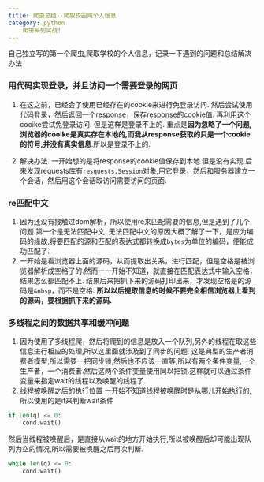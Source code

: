 ```yaml
---
title: 爬虫总结--爬取校园网个人信息
category: python
    爬虫系列实战!
---
```


自己独立写的第一个爬虫,爬取学校的个人信息，记录一下遇到的问题和总结解决办法

### 用代码实现登录，并且访问一个需要登录的网页 ###
1.  在这之前，已经会了使用已经存在的cookie来进行免登录访问.
    然后尝试使用代码登录，然后返回一个response，保存response的cookie值.
    再利用这个cooike尝试免登录访问.
    但是这样是登录不上的.
    重点是**因为忽略了一个问题,浏览器的cooike是真实存在本地的,而我从response获取的只是一个cookie的符号,并没有真实信息**.所以是登录不上的.

2.  解决办法.
    一开始想的是将response的cookie值保存到本地.但是没有实现
    后来发现requests库有`resquests.Session`对象,用它登录，然后和服务器建立一个会话，然后用这个会话取访问需要访问的页面.


### re匹配中文 ###
1.  因为还没有接触过dom解析，所以使用re来匹配需要的信息,但是遇到了几个问题.第一个是无法匹配中文.
    无法匹配中文的原因大概了解了一下，是应为编码的缘故,将要匹配的源和匹配的表达式都转换成`bytes`为单位的编码，便能成功匹配了.
2.  一开始是看浏览器上面的源码，从而提取出关系，进行匹配，但是空格是被浏览器解析成空格了的.然而一一开始不知道，就直接在匹配表达式中输入空格，结果怎么都匹配不上.
    结果后来把抓下来的源码打印出来，才发现空格是的源码是`&nbsp`，而不是空格.
    **所以以后提取信息的时候不要完全相信浏览器上看到的源码，要根据抓下来的源码.**


### 多线程之间的数据共享和缓冲问题 ###
1.  因为使用了多线程爬，然后将爬到的信息是放入一个队列,另外的线程在取这些信息进行相应的处理,所以这里面就涉及到了同步的问题.
    这是典型的生产者消费者模型,所以需要一把同步锁,然后也不应该一直等,所以有两个条件变量,一个生产者，一个消费者.然后这两个条件变量使用同以把锁.这样就可以通过条件变量来指定wait的线程以及唤醒的线程了.
2.  线程被唤醒之后的执行位置
    一开始不知道线程被唤醒时是从哪儿开始执行的,所以使用的是if来判断wait条件
```python
if len(q) <= 0:
    cond.wait()
```

然后当线程被唤醒后，是直接从wait的地方开始执行,所以被唤醒后却可能出现队列为空的情况,所以需要被唤醒之后再次判断.

```python
while len(q) <= 0:
    cond.wait()
```
